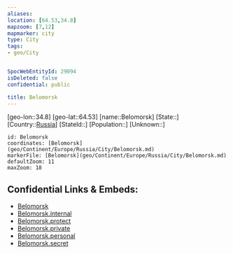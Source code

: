 ```yaml
---
aliases: 
location: [64.53,34.8]
mapzoom: [7,12] 
mapmarker: city 
type: City
tags:
- geo/City


SpocWebEntityId: 29094
isDeleted: false
confidential: public

title: Belomorsk
---
```

[geo-lon::34.8]
[geo-lat::64.53]
[name::Belomorsk]
[State::]
[Country::[Russia](geo/Continent/Europe/Russia.md)]
[StateId::]
[Population::]
[Unknown::]


```leaflet
id: Belomorsk
coordinates: [Belomorsk](geo/Continent/Europe/Russia/City/Belomorsk.md)
markerFile: [Belomorsk](geo/Continent/Europe/Russia/City/Belomorsk.md)
defaultZoom: 11 
maxZoom: 18
```


## Confidential Links & Embeds: 
- [Belomorsk](../../../../../../_public/geo/Continent/Europe/Russia/City/Belomorsk.md) 
- [Belomorsk.internal](../../../../../../_internal/geo/Continent/Europe/Russia/City/Belomorsk.internal.md) 
- [Belomorsk.protect](../../../../../../_protect/geo/Continent/Europe/Russia/City/Belomorsk.protect.md) 
- [Belomorsk.private](../../../../../../_private/geo/Continent/Europe/Russia/City/Belomorsk.private.md) 
- [Belomorsk.personal](../../../../../../_personal/geo/Continent/Europe/Russia/City/Belomorsk.personal.md) 
- [Belomorsk.secret](../../../../../../_secret/geo/Continent/Europe/Russia/City/Belomorsk.secret.md) 
